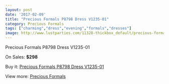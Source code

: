 ```yaml
---
layout: post
date: '2017-02-09'
title: "Precious Formals P8798 Dress V1235-01"
category: Precious Formals
tags: ["charming","dress","evening","formals","dresses"]
image: http://www.lustparties.com/11328-thickbox_default/precious-formals-p8798-dress-v1235-01.jpg
---
```

Precious Formals P8798 Dress V1235-01

On Sales: **$298**
<a href="https://www.lustparties.com/en/precious-formals/4064-precious-formals-p8798-dress-v1235-01.html"><amp-img layout="responsive" width="600" height="600" src="//www.lustparties.com/11328-thickbox_default/precious-formals-p8798-dress-v1235-01.jpg" alt="Precious Formals P8798 Dress V1235-01 0" /></a>
<a href="https://www.lustparties.com/en/precious-formals/4064-precious-formals-p8798-dress-v1235-01.html"><amp-img layout="responsive" width="600" height="600" src="//www.lustparties.com/11329-thickbox_default/precious-formals-p8798-dress-v1235-01.jpg" alt="Precious Formals P8798 Dress V1235-01 1" /></a>

Buy it: [Precious Formals P8798 Dress V1235-01](https://www.lustparties.com/en/precious-formals/4064-precious-formals-p8798-dress-v1235-01.html "Precious Formals P8798 Dress V1235-01")

View more: [Precious Formals](https://www.lustparties.com/en/18-precious-formals "Precious Formals")